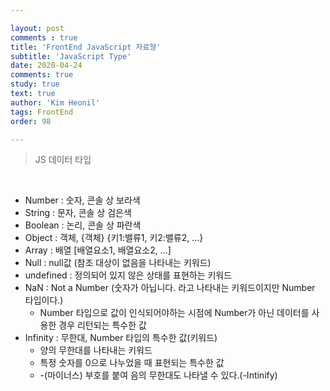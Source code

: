 ```yaml
---

layout: post
comments : true
title: 'FrontEnd JavaScript 자료형'
subtitle: 'JavaScript Type'
date: 2020-04-24
comments: true
study: true
text: true
author: 'Kim Heonil'
tags: FrontEnd
order: 98

---
```


> JS 데이터 타입

<br>

- Number : 숫자, 콘솔 상 보라색
- String : 문자, 콘솔 상 검은색
- Boolean : 논리, 콘솔 상 파란색
- Object : 객체, {객체} {키1:밸류1, 키2:밸류2, ...}
- Array : 배열 [배열요소1, 배열요소2, ...]
- Null : null값 (참조 대상이 없음을 나타내는 키워드)
- undefined : 정의되어 있지 않은 상태를 표현하는 키워드
- NaN : Not a Number (숫자가 아닙니다. 라고 나타내는 키워드이지만 Number 타입이다.)
  - Number 타입으로 값이 인식되어야하는 시점에 Number가 아닌 데이터를 사용한 경우 리턴되는 특수한 값
- Infinity : 무한대, Number 타입의 특수한 값(키워드)
  - 양의 무한대를 나타내는 키워드
  - 특정 숫자를 0으로 나누었을 때 표현되는 특수한 값
  - -(마이너스) 부호를 붙여 음의 무한대도 나타낼 수 있다.(-Intinify)


<br><br>